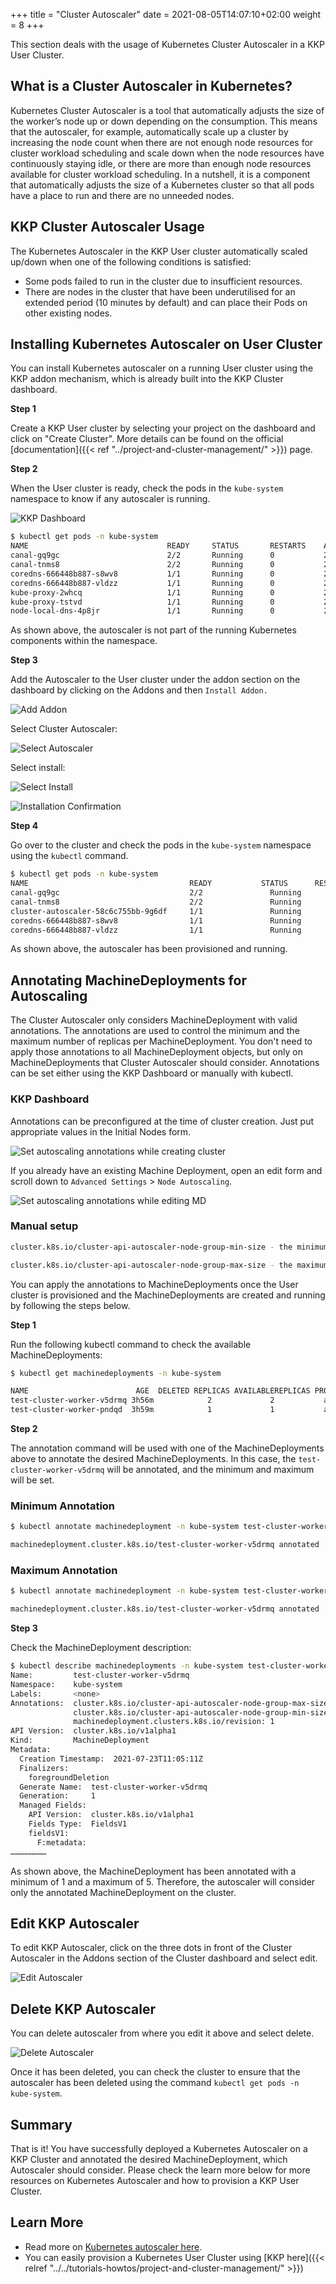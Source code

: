 +++
title = "Cluster Autoscaler"
date = 2021-08-05T14:07:10+02:00
weight = 8
+++

This section deals with the usage of Kubernetes Cluster Autoscaler in a KKP User Cluster.

## What is a Cluster Autoscaler in Kubernetes?

Kubernetes Cluster Autoscaler is a tool that automatically adjusts the size of the worker’s node up or down depending on the consumption. This means that the autoscaler, for example, automatically scale up a cluster by increasing the node count when there are not enough node resources for cluster workload scheduling and scale down when the node resources have continuously staying idle, or there are more than enough node resources available for cluster workload scheduling. In a nutshell, it is a component that automatically adjusts the size of a Kubernetes cluster so that all pods have a place to run and there are no unneeded nodes.

## KKP Cluster Autoscaler Usage

The Kubernetes Autoscaler in the KKP User cluster automatically scaled up/down when one of the following conditions is satisfied:

* Some pods failed to run in the cluster due to insufficient resources.
* There are nodes in the cluster that have been underutilised for an extended period (10 minutes by default) and can place their Pods on other existing nodes.

## Installing Kubernetes Autoscaler on User Cluster

You can install Kubernetes autoscaler on a running User cluster using the KKP addon mechanism, which is already built into the KKP Cluster dashboard.

**Step 1**

Create a KKP User cluster by selecting your project on the dashboard and click on "Create Cluster". More details can be found on the official [documentation]({{< ref "../project-and-cluster-management/" >}}) page.

**Step 2**

When the User cluster is ready, check the pods in the `kube-system` namespace to know if any autoscaler is running.

![KKP Dashboard](@/images/main/tutorials/cluster-autoscaler/kkp-autoscaler-dashboard.png?classes=shadow,border "KKP Dashboard")

```bash
$ kubectl get pods -n kube-system
NAME                               READY     STATUS       RESTARTS    AGE
canal-gq9gc                        2/2       Running      0           21m
canal-tnms8                        2/2       Running      0           21m
coredns-666448b887-s8wv8           1/1       Running      0           25m
coredns-666448b887-vldzz           1/1       Running      0           25m
kube-proxy-2whcq                   1/1       Running      0           21m
kube-proxy-tstvd                   1/1       Running      0           21m
node-local-dns-4p8jr               1/1       Running      0           21m
```

As shown above, the autoscaler is not part of the running Kubernetes components within the namespace.

**Step 3**

Add the Autoscaler to the User cluster under the addon section on the dashboard by clicking on the Addons and then `Install Addon.`

![Add Addon](@/images/main/tutorials/cluster-autoscaler/add-autoscaler-addon.png?classes=shadow,border "Add Addon")


Select Cluster Autoscaler:


![Select Autoscaler](@/images/main/tutorials/cluster-autoscaler/select-autoscaler.png?classes=shadow,border "Select Autoscaler")


Select install:


![Select Install](@/images/main/tutorials/cluster-autoscaler/install-autoscaler.png?classes=shadow,border "Select Install")



![Installation Confirmation](@/images/main/tutorials/cluster-autoscaler/autoscaler-confirmation.png?classes=shadow,border "Installation Confirmation")


**Step 4**

Go over to the cluster and check the pods in the `kube-system` namespace using the `kubectl` command.

```bash
$ kubectl get pods -n kube-system
NAME                                    READY           STATUS      RESTARTS    AGE
canal-gq9gc                            	2/2     	      Running   	0           32m
canal-tnms8                           	2/2     	      Running   	0           33m
cluster-autoscaler-58c6c755bb-9g6df   	1/1     	      Running   	0           39s
coredns-666448b887-s8wv8              	1/1     	      Running   	0           36m
coredns-666448b887-vldzz              	1/1     	      Running  		0           36m
```

As shown above, the autoscaler has been provisioned and running.


## Annotating MachineDeployments for Autoscaling


The Cluster Autoscaler only considers MachineDeployment with valid annotations. The annotations are used to control the minimum and the maximum number of replicas per MachineDeployment. You don't need to apply those annotations to all MachineDeployment objects, but only on MachineDeployments that Cluster Autoscaler should consider. Annotations can be set either using the KKP Dashboard or manually with kubectl.

### KKP Dashboard

Annotations can be preconfigured at the time of cluster creation. Just put appropriate values in the Initial Nodes form.

![Set autoscaling annotations while creating cluster](@/images/main/tutorials/cluster-autoscaler/create-autoscaler-annotations.png?classes=shadow,border "Set autoscaling annotations while creating cluster")

If you already have an existing Machine Deployment, open an edit form and scroll down to `Advanced Settings` > `Node Autoscaling`.

![Set autoscaling annotations while editing MD](@/images/main/tutorials/cluster-autoscaler/edit-autoscaler-annotations.png?classes=shadow,border "Set autoscaling annotations while editing Machine Deployment")

### Manual setup

```bash
cluster.k8s.io/cluster-api-autoscaler-node-group-min-size - the minimum number of replicas (must be greater than zero)

cluster.k8s.io/cluster-api-autoscaler-node-group-max-size - the maximum number of replicas
```

You can apply the annotations to MachineDeployments once the User cluster is provisioned and the MachineDeployments are created and running by following the steps below.

**Step 1**

Run the following kubectl command to check the available MachineDeployments:

```bash
$ kubectl get machinedeployments -n kube-system

NAME                        AGE  DELETED REPLICAS AVAILABLEREPLICAS PROVIDER  OS    VERSION
test-cluster-worker-v5drmq 3h56m            2             2           aws    ubuntu 1.19.9
test-cluster-worker-pndqd  3h59m            1             1           aws    ubuntu 1.19.9
```

**Step 2**

The annotation command will be used with one of the MachineDeployments above to annotate the desired MachineDeployments.  In this case, the  `test-cluster-worker-v5drmq` will be annotated, and the minimum and maximum will be set.

### Minimum Annotation

```bash
$ kubectl annotate machinedeployment -n kube-system test-cluster-worker-v5drmq cluster.k8s.io/cluster-api-autoscaler-node-group-min-size="1"

machinedeployment.cluster.k8s.io/test-cluster-worker-v5drmq annotated
```

### Maximum Annotation

```bash
$ kubectl annotate machinedeployment -n kube-system test-cluster-worker-v5drmq cluster.k8s.io/cluster-api-autoscaler-node-group-max-size="5"

machinedeployment.cluster.k8s.io/test-cluster-worker-v5drmq annotated
```


**Step 3**

Check the MachineDeployment description:

```bash
$ kubectl describe machinedeployments -n kube-system test-cluster-worker-v5drmq
Name:         test-cluster-worker-v5drmq
Namespace:    kube-system
Labels:       <none>
Annotations:  cluster.k8s.io/cluster-api-autoscaler-node-group-max-size: 5
              cluster.k8s.io/cluster-api-autoscaler-node-group-min-size: 1
              machinedeployment.clusters.k8s.io/revision: 1
API Version:  cluster.k8s.io/v1alpha1
Kind:         MachineDeployment
Metadata:
  Creation Timestamp:  2021-07-23T11:05:11Z
  Finalizers:
    foregroundDeletion
  Generate Name:  test-cluster-worker-v5drmq
  Generation:     1
  Managed Fields:
    API Version:  cluster.k8s.io/v1alpha1
    Fields Type:  FieldsV1
    fieldsV1:
      F:metadata:
……………………
```

As shown above, the MachineDeployment has been annotated with a minimum of 1 and a maximum of 5. Therefore, the autoscaler will consider only the annotated MachineDeployment on the cluster.

## Edit KKP Autoscaler

To edit KKP Autoscaler, click on the three dots in front of the Cluster Autoscaler in the Addons section of the Cluster dashboard and select edit.

![Edit Autoscaler](@/images/main/tutorials/cluster-autoscaler/edit-autoscaler.png?classes=shadow,border "Edit Autoscaler")


## Delete KKP Autoscaler

You can delete autoscaler from where you edit it above and select delete.

![Delete Autoscaler](@/images/main/tutorials/cluster-autoscaler/delete-autoscaler.png?classes=shadow,border "Delete Autoscaler")


 Once it has been deleted, you can check the cluster to ensure that the autoscaler has been deleted using the command `kubectl get pods -n kube-system`.


## Summary

That is it! You have successfully deployed a Kubernetes Autoscaler on a KKP Cluster and annotated the desired MachineDeployment, which Autoscaler should consider. Please check the learn more below for more resources on Kubernetes Autoscaler and how to provision a KKP User Cluster.

## Learn More

* Read more on [Kubernetes autoscaler here](https://github.com/kubernetes/autoscaler/blob/main/cluster-autoscaler/FAQ.md#what-is-cluster-autoscaler).
* You can easily provision a Kubernetes User Cluster using [KKP here]({{< relref "../../tutorials-howtos/project-and-cluster-management/" >}})
